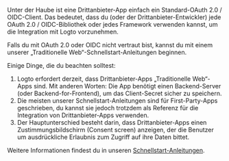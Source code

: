 Unter der Haube ist eine Drittanbieter-App einfach ein Standard-OAuth 2.0 / OIDC-Client. Das bedeutet, dass du (oder der Drittanbieter-Entwickler) jede OAuth 2.0 / OIDC-Bibliothek oder jedes Framework verwenden kannst, um die Integration mit Logto vorzunehmen.

Falls du mit OAuth 2.0 oder OIDC nicht vertraut bist, kannst du mit einem unserer „Traditionelle Web“-Schnellstart-Anleitungen beginnen.

Einige Dinge, die du beachten solltest:

1. Logto erfordert derzeit, dass Drittanbieter-Apps „Traditionelle Web“-Apps sind. Mit anderen Worten: Die App benötigt einen Backend-Server (oder Backend-for-Frontend), um das Client-Secret sicher zu speichern.
2. Die meisten unserer Schnellstart-Anleitungen sind für First-Party-Apps geschrieben, du kannst sie jedoch trotzdem als Referenz für die Integration von Drittanbieter-Apps verwenden.
3. Der Hauptunterschied besteht darin, dass Drittanbieter-Apps einen Zustimmungsbildschirm (Consent screen) anzeigen, der die Benutzer um ausdrückliche Erlaubnis zum Zugriff auf ihre Daten bittet.

Weitere Informationen findest du in unseren [Schnellstart-Anleitungen](/quick-starts).
